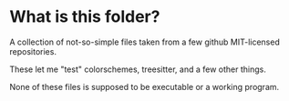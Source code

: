 # What is this folder?

A collection of not-so-simple files taken from a few github MIT-licensed repositories.

These let me "test" colorschemes, treesitter, and a few other things.

None of these files is supposed to be executable or a working program.


